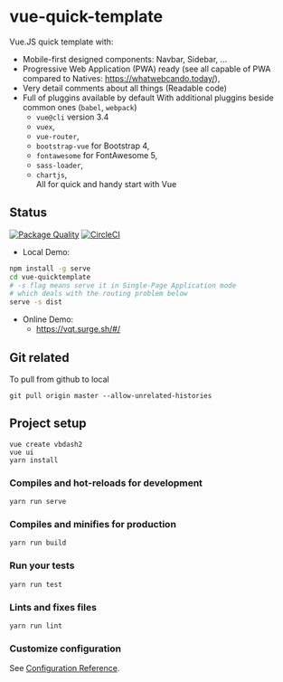 # vue-quick-template
Vue.JS quick template with:
* Mobile-first designed components: Navbar, Sidebar, ... 
* Progressive Web Application (PWA) ready (see all capable of PWA compared to Natives: https://whatwebcando.today/), 
* Very detail comments about all things (Readable code)
* Full of pluggins available by default With additional pluggins beside common ones (`babel`, `webpack`)
    * `vue@cli` version 3.4
    * `vuex`, 
    * `vue-router`, 
    * `bootstrap-vue` for Bootstrap 4, 
    * `fontawesome` for FontAwesome 5, 
    * `sass-loader`, 
    * `chartjs`,  
All for quick and handy start with Vue  
## Status
[![Package Quality](https://npm.packagequality.com/shield/vue-quick-template.svg)](https://packagequality.com/#?package=vue-quick-template)
[![CircleCI](https://circleci.com/gh/loitd/vue-quicktemplate.svg?style=svg)](https://circleci.com/gh/loitd/vue-quicktemplate)
* Local Demo:
```bash
npm install -g serve
cd vue-quicktemplate
# -s flag means serve it in Single-Page Application mode
# which deals with the routing problem below
serve -s dist
```
* Online Demo:  
    * https://vqt.surge.sh/#/

## Git related
To pull from github to local
```
git pull origin master --allow-unrelated-histories
```
## Project setup
```
vue create vbdash2
vue ui
yarn install
```

### Compiles and hot-reloads for development
```
yarn run serve
```

### Compiles and minifies for production
```
yarn run build
```

### Run your tests
```
yarn run test
```

### Lints and fixes files
```
yarn run lint
```

### Customize configuration
See [Configuration Reference](https://cli.vuejs.org/config/).
